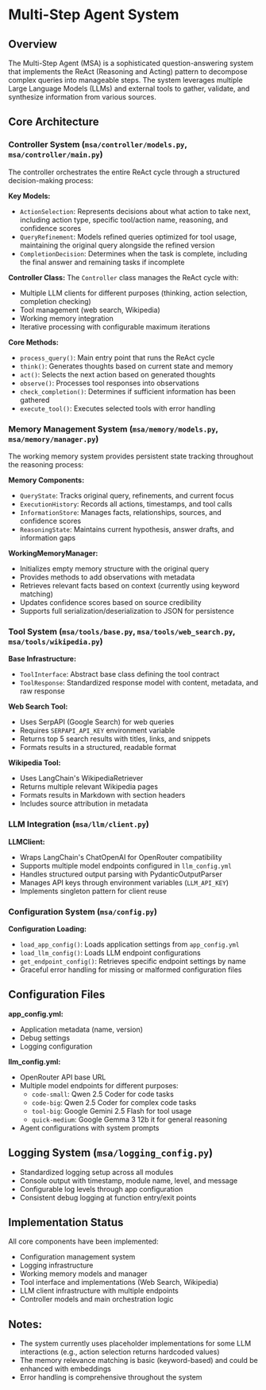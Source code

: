 # Multi-Step Agent System

## Overview

The Multi-Step Agent (MSA) is a sophisticated question-answering system that implements the ReAct (Reasoning and Acting) pattern to decompose complex queries into manageable steps. The system leverages multiple Large Language Models (LLMs) and external tools to gather, validate, and synthesize information from various sources.

## Core Architecture

### Controller System (`msa/controller/models.py`, `msa/controller/main.py`)

The controller orchestrates the entire ReAct cycle through a structured decision-making process:

**Key Models:**
- `ActionSelection`: Represents decisions about what action to take next, including action type, specific tool/action name, reasoning, and confidence scores
- `QueryRefinement`: Models refined queries optimized for tool usage, maintaining the original query alongside the refined version
- `CompletionDecision`: Determines when the task is complete, including the final answer and remaining tasks if incomplete

**Controller Class:**
The `Controller` class manages the ReAct cycle with:
- Multiple LLM clients for different purposes (thinking, action selection, completion checking)
- Tool management (web search, Wikipedia)
- Working memory integration
- Iterative processing with configurable maximum iterations

**Core Methods:**
- `process_query()`: Main entry point that runs the ReAct cycle
- `think()`: Generates thoughts based on current state and memory
- `act()`: Selects the next action based on generated thoughts
- `observe()`: Processes tool responses into observations
- `check_completion()`: Determines if sufficient information has been gathered
- `execute_tool()`: Executes selected tools with error handling

### Memory Management System (`msa/memory/models.py`, `msa/memory/manager.py`)

The working memory system provides persistent state tracking throughout the reasoning process:

**Memory Components:**
- `QueryState`: Tracks original query, refinements, and current focus
- `ExecutionHistory`: Records all actions, timestamps, and tool calls
- `InformationStore`: Manages facts, relationships, sources, and confidence scores
- `ReasoningState`: Maintains current hypothesis, answer drafts, and information gaps

**WorkingMemoryManager:**
- Initializes empty memory structure with the original query
- Provides methods to add observations with metadata
- Retrieves relevant facts based on context (currently using keyword matching)
- Updates confidence scores based on source credibility
- Supports full serialization/deserialization to JSON for persistence

### Tool System (`msa/tools/base.py`, `msa/tools/web_search.py`, `msa/tools/wikipedia.py`)

**Base Infrastructure:**
- `ToolInterface`: Abstract base class defining the tool contract
- `ToolResponse`: Standardized response model with content, metadata, and raw response

**Web Search Tool:**
- Uses SerpAPI (Google Search) for web queries
- Requires `SERPAPI_API_KEY` environment variable
- Returns top 5 search results with titles, links, and snippets
- Formats results in a structured, readable format

**Wikipedia Tool:**
- Uses LangChain's WikipediaRetriever
- Returns multiple relevant Wikipedia pages
- Formats results in Markdown with section headers
- Includes source attribution in metadata

### LLM Integration (`msa/llm/client.py`)

**LLMClient:**
- Wraps LangChain's ChatOpenAI for OpenRouter compatibility
- Supports multiple model endpoints configured in `llm_config.yml`
- Handles structured output parsing with PydanticOutputParser
- Manages API keys through environment variables (`LLM_API_KEY`)
- Implements singleton pattern for client reuse

### Configuration System (`msa/config.py`)

**Configuration Loading:**
- `load_app_config()`: Loads application settings from `app_config.yml`
- `load_llm_config()`: Loads LLM endpoint configurations
- `get_endpoint_config()`: Retrieves specific endpoint settings by name
- Graceful error handling for missing or malformed configuration files

## Configuration Files

**app_config.yml:**
- Application metadata (name, version)
- Debug settings
- Logging configuration

**llm_config.yml:**
- OpenRouter API base URL
- Multiple model endpoints for different purposes:
  - `code-small`: Qwen 2.5 Coder for code tasks
  - `code-big`: Qwen 2.5 Coder for complex code tasks
  - `tool-big`: Google Gemini 2.5 Flash for tool usage
  - `quick-medium`: Google Gemma 3 12b it for general reasoning
- Agent configurations with system prompts

## Logging System (`msa/logging_config.py`)

- Standardized logging setup across all modules
- Console output with timestamp, module name, level, and message
- Configurable log levels through app configuration
- Consistent debug logging at function entry/exit points

## Implementation Status

All core components have been implemented:
- Configuration management system
- Logging infrastructure
- Working memory models and manager
- Tool interface and implementations (Web Search, Wikipedia)
- LLM client infrastructure with multiple endpoints
- Controller models and main orchestration logic

## Notes:
- The system currently uses placeholder implementations for some LLM interactions (e.g., action selection returns hardcoded values)
- The memory relevance matching is basic (keyword-based) and could be enhanced with embeddings
- Error handling is comprehensive throughout the system
